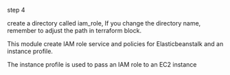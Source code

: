 step 4

create a directory called iam_role, If you change the directory name, remember to adjust the path in terraform block.


This module create IAM role service and policies for Elasticbeanstalk and an instance profile.

The instance profile is used to pass an IAM role to an EC2 instance



